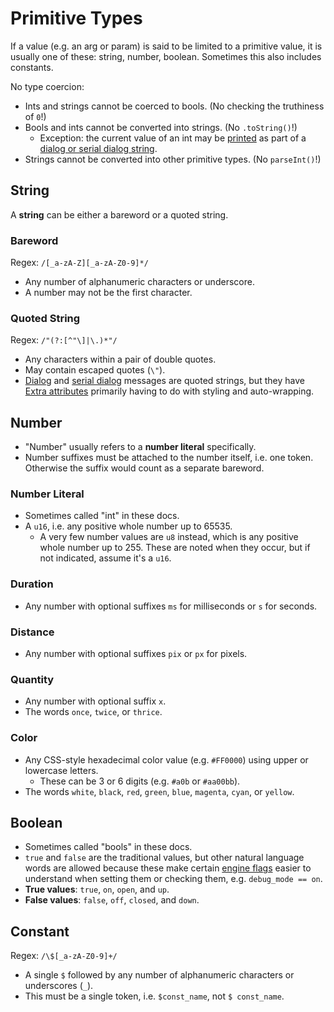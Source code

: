 # Primitive Types

If a value (e.g. an arg or param) is said to be limited to a primitive value, it is usually one of these: string, number, boolean. Sometimes this also includes constants.

No type coercion:

- Ints and strings cannot be coerced to bools. (No checking the truthiness of `0`!)
- Bools and ints cannot be converted into strings. (No `.toString()`!)
	- Exception: the current value of an int may be [printed](dialog_and_serial_dialog_strings#print-variable-value) as part of a [dialog or serial dialog string](dialog_and_serial_dialog_strings).
- Strings cannot be converted into other primitive types. (No `parseInt()`!)

## String

A **string** can be either a bareword or a quoted string.

### Bareword

Regex: `/[_a-zA-Z][_a-zA-Z0-9]*/`

- Any number of alphanumeric characters or underscore.
- A number may not be the first character.

### Quoted String

Regex: `/"(?:[^"\]|\.)*"/`

- Any characters within a pair of double quotes.
- May contain escaped quotes (`\"`).
- [Dialog](dialogs) and [serial dialog](serial_dialogs) messages are quoted strings, but they have [Extra attributes](dialog_and_serial_dialog_strings) primarily having to do with styling and auto-wrapping.

## Number

- "Number" usually refers to a **number literal** specifically.
- Number suffixes must be attached to the number itself, i.e. one token. Otherwise the suffix would count as a separate bareword.

### Number Literal

- Sometimes called "int" in these docs.
- A `u16`, i.e. any positive whole number up to 65535.
	- A very few number values are `u8` instead, which is any positive whole number up to 255. These are noted when they occur, but if not indicated, assume it's a `u16`.

### Duration

- Any number with optional suffixes `ms` for milliseconds or `s` for seconds.

### Distance

- Any number with optional suffixes `pix` or `px` for pixels.

### Quantity

- Any number with optional suffix `x`.
- The words `once`, `twice`, or `thrice`.

### Color

- Any CSS-style hexadecimal color value (e.g. `#FF0000`) using upper or lowercase letters.
	- These can be 3 or 6 digits (e.g. `#a0b` or `#aa00bb`).
- The words `white`, `black`, `red`, `green`, `blue`, `magenta`, `cyan`, or `yellow`.

## Boolean

- Sometimes called "bools" in these docs.
- `true` and `false` are the traditional values, but other natural language words are allowed because these make certain [engine flags](state#engine-flags) easier to understand when setting them or checking them, e.g. `debug_mode == on`.
- **True values**: `true`, `on`, `open`, and `up`.
- **False values**: `false`, `off`, `closed`, and `down`.

## Constant

Regex: `/\$[_a-zA-Z0-9]+/`

- A single `$` followed by any number of alphanumeric characters or underscores (`_`).
- This must be a single token, i.e. `$const_name`, not `$ const_name`.
